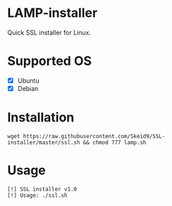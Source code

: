 # LAMP-installer
Quick SSL installer for Linux.

# Supported OS
- [x] Ubuntu
- [x] Debian

# Installation
``` wget https://raw.githubusercontent.com/Skeid9/SSL-installer/master/ssl.sh && chmod 777 lamp.sh ```

# Usage
```
[!] SSL installer v1.0
[!] Usage: ./ssl.sh
```
